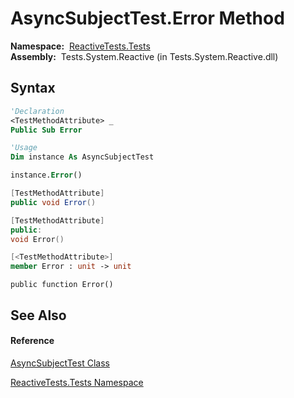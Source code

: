 # AsyncSubjectTest.Error Method

**Namespace:**  [ReactiveTests.Tests](ReactiveTests.Tests\ReactiveTests.Tests.md)  
**Assembly:**  Tests.System.Reactive (in Tests.System.Reactive.dll)

## Syntax

```vb
'Declaration
<TestMethodAttribute> _
Public Sub Error
```

```vb
'Usage
Dim instance As AsyncSubjectTest

instance.Error()
```

```csharp
[TestMethodAttribute]
public void Error()
```

```c++
[TestMethodAttribute]
public:
void Error()
```

```fsharp
[<TestMethodAttribute>]
member Error : unit -> unit 
```

```jscript
public function Error()
```

## See Also

#### Reference

[AsyncSubjectTest Class](AsyncSubjectTest\AsyncSubjectTest.md)

[ReactiveTests.Tests Namespace](ReactiveTests.Tests\ReactiveTests.Tests.md)




